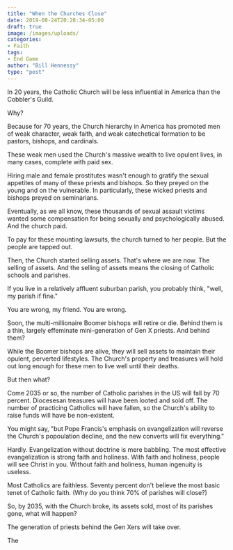 ```yaml
---
title: "When the Churches Close"
date: 2019-08-24T20:28:34-05:00
draft: true
image: /images/uploads/
categories:
- Faith
tags:
- End Game
author: "Bill Hennessy"
type: "post"
---
```


In 20 years, the Catholic Church will be less influential in America than the Cobbler's Guild. 

Why? 

Because for 70 years, the Church hierarchy in America has promoted men of weak character, weak faith, and weak catechetical formation to be pastors, bishops, and cardinals. 

These weak men used the Church's massive wealth to live opulent lives, in many cases, complete with paid sex. 

Hiring male and female prostitutes wasn't enough to gratify the sexual appetites of many of these priests and bishops. So they preyed on the young and on the vulnerable. In particularly, these wicked priests and bishops preyed on seminarians. 

Eventually, as we all know, these thousands of sexual assault victims wanted some compensation for being sexually and psychologically abused. And the church paid. 

To pay for these mounting lawsuits, the church turned to her people. But the people are tapped out. 

Then, the Church started selling assets. That's where we are now. The selling of assets. And the selling of assets means the closing of Catholic schools and parishes. 

If you live in a relatively affluent suburban parish, you probably think, "well, my parish if fine." 

You are wrong, my friend. You are wrong. 

Soon, the multi-millionaire Boomer bishops will retire or die. Behind them is a thin, largely effeminate mini-generation of Gen X priests. And behind them? 

While the Boomer bishops are alive, they will sell assets to maintain their opulent, perverted lifestyles. The Church's property and treasures will hold out long enough for these men to live well until their deaths. 

But then what? 

Come 2035 or so, the number of Catholic parishes in the US will fall by 70 percent. Diocesesan treasures will have been looted and sold off. The number of practicing Catholics will have fallen, so the Church's ability to raise funds will have be non-existent. 

You might say, "but Pope Francis's emphasis on evangelization will reverse the Church's popoulation decline, and the new converts will fix everything."

Hardly. Evangelization without doctrine is mere babbling. The most effective evangelization is strong faith and holiness. With faith and holiness, people will see Christ in you. Without faith and holiness, human ingenuity is useless. 

Most Catholics are faithless. Seventy percent don't believe the most basic tenet of Catholic faith. (Why do you think 70% of parishes will close?)

So, by 2035, with the Church broke, its assets sold, most of its parishes gone, what will happen?

The generation of priests behind the Gen Xers will take over. 

The